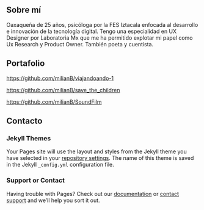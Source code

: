 ## Sobre mí 

Oaxaqueña de 25 años, psicóloga por la FES Iztacala enfocada al desarrollo e innovación de la tecnología digital. Tengo una especialidad en UX Designer por Laboratoria Mx que me ha permitido explotar mi papel como Ux Research y Product Owner. También poeta y cuentista. 

## Portafolio

https://github.com/milianB/viajandoando-1

https://github.com/milianB/save_the_children

https://github.com/milianB/SoundFilm

## Contacto


### Jekyll Themes

Your Pages site will use the layout and styles from the Jekyll theme you have selected in your [repository settings](https://github.com/milianB/portafolio/settings). The name of this theme is saved in the Jekyll `_config.yml` configuration file.

### Support or Contact

Having trouble with Pages? Check out our [documentation](https://help.github.com/categories/github-pages-basics/) or [contact support](https://github.com/contact) and we’ll help you sort it out.
